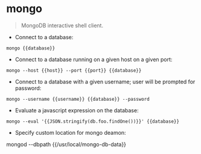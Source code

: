 # mongo

> MongoDB interactive shell client.

- Connect to a database:

`mongo {{database}}`

- Connect to a database running on a given host on a given port:

`mongo --host {{host}} --port {{port}} {{database}}`

- Connect to a database with a given username; user will be prompted for password:

`mongo --username {{username}} {{database}} --password`

- Evaluate a javascript expression on the database:

`mongo --eval '{{JSON.stringify(db.foo.findOne())}}' {{database}}`

- Specify custom location for mongo deamon:

mongod --dbpath {{/usr/local/mongo-db-data}}


